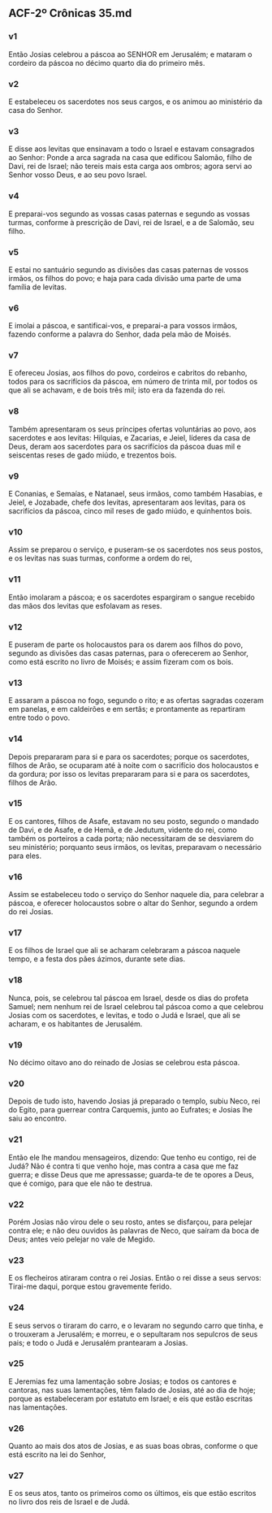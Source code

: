 ## ACF-2º Crônicas 35.md
### v1
 Então Josias celebrou a páscoa ao SENHOR em Jerusalém; e mataram o cordeiro da páscoa no décimo quarto dia do primeiro mês.
### v2
 E estabeleceu os sacerdotes nos seus cargos, e os animou ao ministério da casa do Senhor.
### v3
 E disse aos levitas que ensinavam a todo o Israel e estavam consagrados ao Senhor: Ponde a arca sagrada na casa que edificou Salomão, filho de Davi, rei de Israel; não tereis mais esta carga aos ombros; agora servi ao Senhor vosso Deus, e ao seu povo Israel.
### v4
 E preparai-vos segundo as vossas casas paternas e segundo as vossas turmas, conforme à prescrição de Davi, rei de Israel, e a de Salomão, seu filho.
### v5
 E estai no santuário segundo as divisões das casas paternas de vossos irmãos, os filhos do povo; e haja para cada divisão uma parte de uma família de levitas.
### v6
 E imolai a páscoa, e santificai-vos, e preparai-a para vossos irmãos, fazendo conforme a palavra do Senhor, dada pela mão de Moisés.
### v7
 E ofereceu Josias, aos filhos do povo, cordeiros e cabritos do rebanho, todos para os sacrifícios da páscoa, em número de trinta mil, por todos os que ali se achavam, e de bois três mil; isto era da fazenda do rei.
### v8
 Também apresentaram os seus príncipes ofertas voluntárias ao povo, aos sacerdotes e aos levitas: Hilquias, e Zacarias, e Jeiel, líderes da casa de Deus, deram aos sacerdotes para os sacrifícios da páscoa duas mil e seiscentas reses de gado miúdo, e trezentos bois.
### v9
 E Conanias, e Semaías, e Natanael, seus irmãos, como também Hasabias, e Jeiel, e Jozabade, chefe dos levitas, apresentaram aos levitas, para os sacrifícios da páscoa, cinco mil reses de gado miúdo, e quinhentos bois.
### v10
 Assim se preparou o serviço, e puseram-se os sacerdotes nos seus postos, e os levitas nas suas turmas, conforme a ordem do rei,
### v11
 Então imolaram a páscoa; e os sacerdotes espargiram o sangue recebido das mãos dos levitas que esfolavam as reses.
### v12
 E puseram de parte os holocaustos para os darem aos filhos do povo, segundo as divisões das casas paternas, para o oferecerem ao Senhor, como está escrito no livro de Moisés; e assim fizeram com os bois.
### v13
 E assaram a páscoa no fogo, segundo o rito; e as ofertas sagradas cozeram em panelas, e em caldeirões e em sertãs; e prontamente as repartiram entre todo o povo.
### v14
 Depois prepararam para si e para os sacerdotes; porque os sacerdotes, filhos de Arão, se ocuparam até à noite com o sacrifício dos holocaustos e da gordura; por isso os levitas prepararam para si e para os sacerdotes, filhos de Arão.
### v15
 E os cantores, filhos de Asafe, estavam no seu posto, segundo o mandado de Davi, e de Asafe, e de Hemã, e de Jedutum, vidente do rei, como também os porteiros a cada porta; não necessitaram de se desviarem do seu ministério; porquanto seus irmãos, os levitas, preparavam o necessário para eles.
### v16
 Assim se estabeleceu todo o serviço do Senhor naquele dia, para celebrar a páscoa, e oferecer holocaustos sobre o altar do Senhor, segundo a ordem do rei Josias.
### v17
 E os filhos de Israel que ali se acharam celebraram a páscoa naquele tempo, e a festa dos pães ázimos, durante sete dias.
### v18
 Nunca, pois, se celebrou tal páscoa em Israel, desde os dias do profeta Samuel; nem nenhum rei de Israel celebrou tal páscoa como a que celebrou Josias com os sacerdotes, e levitas, e todo o Judá e Israel, que ali se acharam, e os habitantes de Jerusalém.
### v19
 No décimo oitavo ano do reinado de Josias se celebrou esta páscoa.
### v20
 Depois de tudo isto, havendo Josias já preparado o templo, subiu Neco, rei do Egito, para guerrear contra Carquemis, junto ao Eufrates; e Josias lhe saiu ao encontro.
### v21
 Então ele lhe mandou mensageiros, dizendo: Que tenho eu contigo, rei de Judá? Não é contra ti que venho hoje, mas contra a casa que me faz guerra; e disse Deus que me apressasse; guarda-te de te opores a Deus, que é comigo, para que ele não te destrua.
### v22
 Porém Josias não virou dele o seu rosto, antes se disfarçou, para pelejar contra ele; e não deu ouvidos às palavras de Neco, que saíram da boca de Deus; antes veio pelejar no vale de Megido.
### v23
 E os flecheiros atiraram contra o rei Josias. Então o rei disse a seus servos: Tirai-me daqui, porque estou gravemente ferido.
### v24
 E seus servos o tiraram do carro, e o levaram no segundo carro que tinha, e o trouxeram a Jerusalém; e morreu, e o sepultaram nos sepulcros de seus pais; e todo o Judá e Jerusalém prantearam a Josias.
### v25
 E Jeremias fez uma lamentação sobre Josias; e todos os cantores e cantoras, nas suas lamentações, têm falado de Josias, até ao dia de hoje; porque as estabeleceram por estatuto em Israel; e eis que estão escritas nas lamentações.
### v26
 Quanto ao mais dos atos de Josias, e as suas boas obras, conforme o que está escrito na lei do Senhor,
### v27
 E os seus atos, tanto os primeiros como os últimos, eis que estão escritos no livro dos reis de Israel e de Judá.
